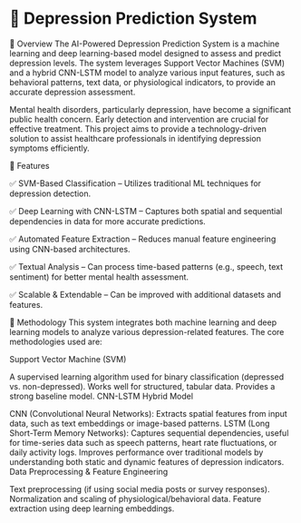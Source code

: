 # 🧠 Depression Prediction System  

📌 Overview
The AI-Powered Depression Prediction System is a machine learning and deep learning-based model designed to assess and predict depression levels. The system leverages Support Vector Machines (SVM) and a hybrid CNN-LSTM model to analyze various input features, such as behavioral patterns, text data, or physiological indicators, to provide an accurate depression assessment.

Mental health disorders, particularly depression, have become a significant public health concern. Early detection and intervention are crucial for effective treatment. This project aims to provide a technology-driven solution to assist healthcare professionals in identifying depression symptoms efficiently.

🚀 Features

✅ SVM-Based Classification – Utilizes traditional ML techniques for depression detection.

✅ Deep Learning with CNN-LSTM – Captures both spatial and sequential dependencies in data for more accurate predictions.

✅ Automated Feature Extraction – Reduces manual feature engineering using CNN-based architectures.

✅ Textual Analysis – Can process time-based patterns (e.g., speech, text sentiment) for better mental health assessment.

✅ Scalable & Extendable – Can be improved with additional datasets and features.

🔬 Methodology
This system integrates both machine learning and deep learning models to analyze various depression-related features. The core methodologies used are:

Support Vector Machine (SVM)

A supervised learning algorithm used for binary classification (depressed vs. non-depressed).
Works well for structured, tabular data.
Provides a strong baseline model.
CNN-LSTM Hybrid Model

CNN (Convolutional Neural Networks): Extracts spatial features from input data, such as text embeddings or image-based patterns.
LSTM (Long Short-Term Memory Networks): Captures sequential dependencies, useful for time-series data such as speech patterns, heart rate fluctuations, or daily activity logs.
Improves performance over traditional models by understanding both static and dynamic features of depression indicators.
Data Preprocessing & Feature Engineering

Text preprocessing (if using social media posts or survey responses).
Normalization and scaling of physiological/behavioral data.
Feature extraction using deep learning embeddings.



